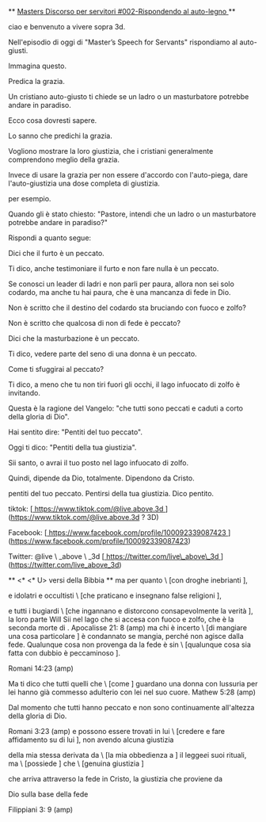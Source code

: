 ** <u> Masters Discorso per servitori \#002-Rispondendo al
auto-legno </u> **

ciao e benvenuto a vivere sopra 3d.

Nell'episodio di oggi di "Master’s Speech for Servants" rispondiamo al
auto-giusti.

Immagina questo.

Predica la grazia.

Un cristiano auto-giusto ti chiede se un ladro o un masturbatore potrebbe andare
in paradiso.

Ecco cosa dovresti sapere.

Lo sanno che predichi la grazia.

Vogliono mostrare la loro giustizia, che i cristiani generalmente
comprendono meglio della grazia.

Invece di usare la grazia per non essere d'accordo con l'auto-piega, dare
l'auto-giustizia una dose completa di giustizia.

per esempio.

Quando gli è stato chiesto: "Pastore, intendi che un ladro o un masturbatore potrebbe andare
in paradiso?"

Rispondi a quanto segue:

Dici che il furto è un peccato.

Ti dico, anche testimoniare il furto e non fare nulla è un peccato.

Se conosci un leader di ladri e non parli per paura, allora
non sei solo codardo, ma anche tu hai paura, che è una mancanza di fede
in Dio.

Non è scritto che il destino del codardo sta bruciando
con fuoco e zolfo?

Non è scritto che qualcosa di non di fede è peccato?

Dici che la masturbazione è un peccato.

Ti dico, vedere parte del seno di una donna è un peccato.

Come ti sfuggirai al peccato?

Ti dico, a meno che tu non tiri fuori gli occhi, il lago infuocato di zolfo è
invitando.

Questa è la ragione del Vangelo: "che tutti sono peccati e caduti
a corto della gloria di Dio".

Hai sentito dire: "Pentiti del tuo peccato".

Oggi ti dico: "Pentiti della tua giustizia".

Sii santo, o avrai il tuo posto nel lago infuocato di zolfo.

Quindi, dipende da Dio, totalmente. Dipendono da Cristo.

pentiti del tuo peccato. Pentirsi della tua giustizia. Dico pentito.

tiktok:
[<u> https://www.tiktok.com/@live.above.3d </u>] (https://www.tiktok.com/@live.above.3d ? 3D)

Facebook:
[<u> https://www.facebook.com/profile/100092339087423 </u>] (https://www.facebook.com/profile/100092339087423)

Twitter: @live \ _above \ _3d
[<u> https://twitter.com/live\_above\_3d </u>] (https://twitter.com/live_above_3d)

** <* <* U> versi della Bibbia </u> **
ma per quanto \ [con droghe inebrianti \],

e idolatri e occultisti \ [che praticano e insegnano false religioni \],

e tutti i bugiardi \ [che ingannano e distorcono consapevolmente la verità \], la loro parte
Will Sii nel lago che si accesa con fuoco e zolfo, che è la seconda morte di
.
Apocalisse 21: 8 (amp)
ma chi è incerto \ [di mangiare una cosa particolare \] è condannato
se mangia, perché non agisce dalla fede. Qualunque cosa non provenga da
la fede è sin \ [qualunque cosa sia fatta con dubbio è peccaminoso \].

Romani 14:23 (amp)

Ma ti dico che tutti quelli che \ [come \] guardano una donna con
lussuria per lei hanno già commesso adulterio con lei nel suo cuore.
Mathew 5:28 (amp)

Dal momento che tutti hanno peccato e non sono continuamente all'altezza della gloria di Dio.

Romani 3:23 (amp)
e possono essere trovati in lui \ [credere e fare affidamento su di lui \], non avendo alcuna giustizia

della mia stessa derivata da \ [la mia obbedienza a \] il   legge*e*i suoi rituali, ma \ [possiede \] che \ [genuina giustizia \]

che arriva attraverso la fede in Cristo, la giustizia che proviene da

Dio sulla base della fede

Filippiani 3: 9 (amp)
